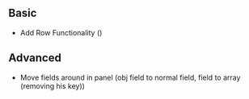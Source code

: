 ## Basic
- Add Row Functionality ()

## Advanced
- Move fields around in panel (obj field to normal field, field to array (removing his key))